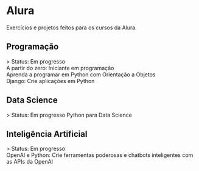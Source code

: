 <h1>Alura</h1>

Exercícios e projetos feitos para os cursos da Alura.

<h2>Programação</h2>
> Status: Em progresso
<br>A partir do zero: Iniciante em programação
<br>Aprenda a programar em Python com Orientação a Objetos</br>
Django: Crie aplicações em Python

<h2>Data Science</h2>
> Status: Em progresso
Python para Data Science

<h2>Inteligência Artificial</h2>
> Status: Em progresso
<br>OpenAI e Python: Crie ferramentas poderosas e chatbots inteligentes com as APIs da OpenAI</br>
